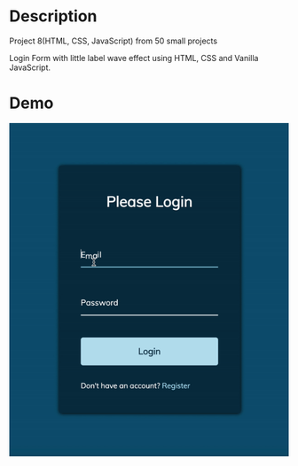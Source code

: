# Description 

Project 8(HTML, CSS, JavaScript) from 50 small projects

Login Form with little label wave effect using HTML, CSS and Vanilla JavaScript.

# Demo

![demo gif](./example.gif)
